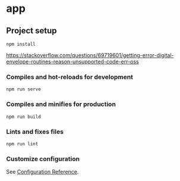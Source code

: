 # app

## Project setup
```
npm install
```
https://stackoverflow.com/questions/69719601/getting-error-digital-envelope-routines-reason-unsupported-code-err-oss

### Compiles and hot-reloads for development
```
npm run serve
```

### Compiles and minifies for production
```
npm run build
```

### Lints and fixes files
```
npm run lint
```

### Customize configuration
See [Configuration Reference](https://cli.vuejs.org/config/).
